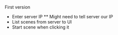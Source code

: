 First version
* Enter server IP
** Might need to tell server our IP
* List scenes from server to UI
* Start scene when clicking it